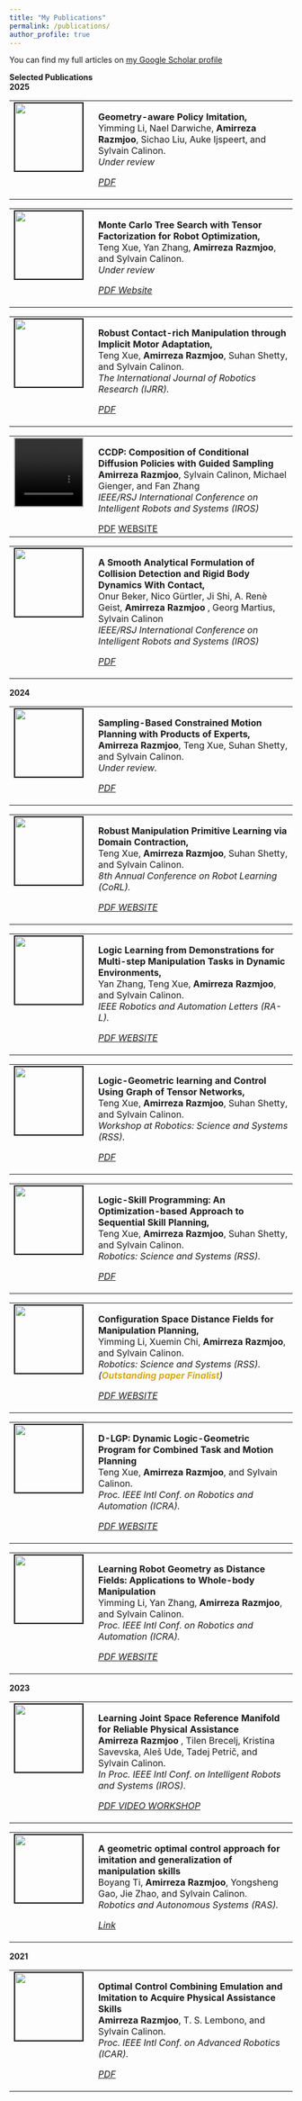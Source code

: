 ```yaml
---
title: "My Publications"
permalink: /publications/
author_profile: true
---
```


You can find my full articles on <a href="https://scholar.google.com/citations?user=yu3z4wcAAAAJ&hl=en"> my Google Scholar profile </a> <br>

<strong>Selected Publications</strong> <br>
<strong>2025</strong> <br>


<table >
<tbody>
<tr> <td style="width:120px; height=120px; vertical-align: top;"> <img style="float: left; margin-right: 10px " src="https://amirrazmjoo.github.io/images/ICLR_Yimming_2025.png" width="120px" height="120px" border="2px solid #bbb"> </td>
<td style= "height=120px; vertical-align: top;"> <p>
<strong> Geometry-aware Policy Imitation, </strong> <br>
Yimming Li, Nael Darwiche, <strong>Amirreza Razmjoo</strong>, Sichao Liu, Auke Ijspeert, and Sylvain Calinon. <br> 
<i> Under review
<br> 
<div class="links">
    <a class="btn btn-info" href="https://arxiv.org/pdf/2510.08787" role="button" target="_blank"> PDF </a>
    <!-- <a class="btn btn-info" href="https://sites.google.com/view/robustpl/" role="button" target="_blank"> WEBSITE </a> -->
</div>
</i>  </p> </td>
</tr>
</tbody>
</table>


<table >
<tbody>
<tr> <td style="width:120px; height=120px; vertical-align: top;"> <img style="float: left; margin-right: 10px " src="https://amirrazmjoo.github.io/images/ttts_5x.gif" width="120px" height="120px" border="2px solid #bbb"> </td>
<td style= "height=120px; vertical-align: top;"> <p>
<strong> Monte Carlo Tree Search with Tensor Factorization for Robot Optimization, </strong> <br>
Teng Xue, Yan Zhang, <strong>Amirreza Razmjoo</strong>, and Sylvain Calinon. <br> 
<i> Under review
<br> 
<div class="links">
    <a class="btn btn-info" href="https://arxiv.org/pdf/2507.04949" role="button" target="_blank"> PDF </a>
    <a class="btn btn-info" href="https://sites.google.com/view/tt-ts" role="button" target="_blank"> Website </a>
    <!-- <a class="btn btn-info" href="https://sites.google.com/view/robustpl/" role="button" target="_blank"> WEBSITE </a> -->
</div>
</i>  </p> </td>
</tr>
</tbody>
</table>




<table >
<tbody>
<tr> <td style="width:120px; height=120px; vertical-align: top;"> <img style="float: left; margin-right: 10px " src="https://amirrazmjoo.github.io/images/IJRR_Teng_2024.jpeg" width="120px" height="120px" border="2px solid #bbb"> </td>
<td style= "height=120px; vertical-align: top;"> <p>
<strong> Robust Contact-rich Manipulation through Implicit Motor Adaptation, </strong> <br>
Teng Xue, <strong>Amirreza Razmjoo</strong>, Suhan Shetty, and Sylvain Calinon. <br> 
<i> The International Journal of Robotics Research (IJRR).  
<br> 
<div class="links">
    <a class="btn btn-info" href="https://arxiv.org/pdf/2412.11829" role="button" target="_blank"> PDF </a>
    <!-- <a class="btn btn-info" href="https://sites.google.com/view/robustpl/" role="button" target="_blank"> WEBSITE </a> -->
</div>
</i>  </p> </td>
</tr>
</tbody>
</table>



<table>
  <tbody>
    <tr>
      <td style="width: 120px; height: 120px; vertical-align: top;">
        <video style="float: left; margin-right: 10px; border: 2px solid #bbb;" 
               src="https://amirrazmjoo.github.io/videos/DO.mp4" 
               width="120" height="120" autoplay loop muted>
        </video>
      </td>
      <td style="height: 120px; vertical-align: top;">
        <p>
          <strong>CCDP: Composition of Conditional Diffusion Policies with Guided Sampling</strong><br>
          <strong>Amirreza Razmjoo</strong>, Sylvain Calinon, Michael Gienger, and Fan Zhang<br> 
          <i>IEEE/RSJ International Conference on Intelligent Robots and Systems (IROS)</i>
        </p>
        <div class="links">
          <!-- Uncomment and update links when available -->
          <a class="btn btn-info" href="https://arxiv.org/pdf/2503.15386" role="button" target="_blank">PDF</a>
          <a class="btn btn-info" href="https://hri-eu.github.io/ccdp/" role="button" target="_blank">WEBSITE</a>
        </div>
      </td>
    </tr>
  </tbody>
</table>




<table >
<tbody>
<tr> <td style="width:120px; height=120px; vertical-align: top;"> <img style="float: left; margin-right: 10px " src="https://amirrazmjoo.github.io/images/IROS_onur_2025.jpeg" width="120px" height="120px" border="2px solid #bbb"> </td>
<td style= "height=120px; vertical-align: top;"> <p>
<strong> A Smooth Analytical Formulation of Collision Detection and Rigid Body Dynamics With Contact, </strong> <br>
Onur Beker, Nico Gürtler, Ji Shi, A. Renè Geist, <strong> Amirreza Razmjoo </strong>, Georg Martius,  Sylvain Calinon<br> 
<i>IEEE/RSJ International Conference on Intelligent Robots and Systems (IROS)<br> 
<div class="links">
    <a class="btn btn-info" href="https://arxiv.org/pdf/2503.11736" role="button" target="_blank"> PDF </a>
    <!-- <a class="btn btn-info" href="https://sites.google.com/view/robustpl/" role="button" target="_blank"> WEBSITE </a> -->
</div>
</i>  </p> </td>
</tr>
</tbody>
</table>





<strong>2024</strong> <br>

<table >
<tbody>
<tr> <td style="width:120px; height=120px; vertical-align: top;"> <img style="float: left; margin-right: 10px " src="https://amirrazmjoo.github.io/images/IJRR_Amir_2024.jpeg" width="120px" height="120px" border="2px solid #bbb"> </td>
<td style= "height=120px; vertical-align: top;"> <p>
<strong> Sampling-Based Constrained Motion Planning with Products of Experts, </strong> <br>
<strong>Amirreza Razmjoo</strong>, Teng Xue, Suhan Shetty, and Sylvain Calinon. <br> 
<i> Under review.  
<br> 
<div class="links">
    <a class="btn btn-info" href="https://arxiv.org/pdf/2412.17462" role="button" target="_blank"> PDF </a>
    <!-- <a class="btn btn-info" href="https://sites.google.com/view/robustpl/" role="button" target="_blank"> WEBSITE </a> -->
</div>
</i>  </p> </td>
</tr>
</tbody>
</table>



<table >
<tbody>
<tr> <td style="width:120px; height=120px; vertical-align: top;"> <img style="float: left; margin-right: 10px " src="https://amirrazmjoo.github.io/images/CoRL_Teng_2024.jpeg" width="120px" height="120px" border="2px solid #bbb"> </td>
<td style= "height=120px; vertical-align: top;"> <p>
<strong> Robust Manipulation Primitive Learning via Domain Contraction, </strong> <br>
Teng Xue, <strong>Amirreza Razmjoo</strong>, Suhan Shetty, and Sylvain Calinon. <br> 
<i> 8th Annual Conference on Robot Learning (CoRL).  
<br> 
<div class="links">
    <a class="btn btn-info" href="https://openreview.net/pdf?id=yNQu9zqx6X" role="button" target="_blank"> PDF </a>
    <a class="btn btn-info" href="https://sites.google.com/view/robustpl/" role="button" target="_blank"> WEBSITE </a>
</div>
</i>  </p> </td>
</tr>
</tbody>
</table>




<table >
<tbody>
<tr> <td style="width:120px; height=120px; vertical-align: top;"> <img style="float: left; margin-right: 10px " src="https://amirrazmjoo.github.io/images/RAL_YAN_2024.jpeg" width="120px" height="120px" border="2px solid #bbb"> </td>
<td style= "height=120px; vertical-align: top;"> <p>
<strong> Logic Learning from Demonstrations for Multi-step Manipulation Tasks in Dynamic Environments, </strong> <br>
Yan Zhang, Teng Xue, <strong>Amirreza Razmjoo</strong>, and Sylvain Calinon. <br> 
<i> IEEE Robotics and Automation Letters (RA-L).  
<br> 
<div class="links">
    <a class="btn btn-info" href="https://arxiv.org/pdf/2404.16138" role="button" target="_blank"> PDF </a>
    <a class="btn btn-info" href="https://github.com/ollieyzhang/Logic-LfD" role="button" target="_blank"> WEBSITE </a>
</div>
</i>  </p> </td>
</tr>
</tbody>
</table>




<table >
<tbody>
<tr> <td style="width:120px; height=120px; vertical-align: top;"> <img style="float: left; margin-right: 10px " src="https://amirrazmjoo.github.io/images/RSS_24_workshop_Teng.png" width="120px" height="120px" border="2px solid #bbb"> </td>
<td style= "height=120px; vertical-align: top;"> <p>
<strong> Logic-Geometric learning and Control Using Graph of Tensor Networks, </strong> <br>
Teng Xue, <strong>Amirreza Razmjoo</strong>, Suhan Shetty, and Sylvain Calinon. <br> 
<i> Workshop at Robotics: Science and Systems (RSS).  
<br> 

<div class="links">
    <a class="btn btn-info" href="https://amirrazmjoo.github.io/files/7_logic_geometric_planning_and_c.pdf" role="button" target="_blank"> PDF </a>
    </div>
 </i>  </p> </td>
</tr>
</tbody>
</table>


<table >
<tbody>
<tr> <td style="width:120px; height=120px; vertical-align: top;"> <img style="float: left; margin-right: 10px " src="https://amirrazmjoo.github.io/images/RSS24.gif" width="120px" height="120px" border="2px solid #bbb"> </td>
<td style= "height=120px; vertical-align: top;"> <p>
<strong> Logic-Skill Programming: An Optimization-based Approach to Sequential Skill Planning, </strong> <br>
Teng Xue, <strong>Amirreza Razmjoo</strong>, Suhan Shetty, and Sylvain Calinon. <br> 
<i> Robotics: Science and Systems (RSS).  
<br> 
<div class="links">
    <a class="btn btn-info" href="https://enriquecoronadozu.github.io/rssproceedings2024/rss20/p119.pdf" role="button" target="_blank"> PDF </a> 
    </div>
 </i>  </p> </td>
</tr>
</tbody>
</table>


<table >
<tbody>
<tr> <td style="width:120px; height=120px; vertical-align: top;"> <img style="float: left; margin-right: 10px " src="https://amirrazmjoo.github.io/images/yimming_rss_24.gif" width="120px" height="120px" border="2px solid #bbb"> </td>
<td style= "height=120px; vertical-align: top;"> <p>
<strong> Configuration Space Distance Fields for Manipulation Planning, </strong> <br>
Yimming Li, Xuemin Chi, <strong>Amirreza Razmjoo</strong>, and Sylvain Calinon. <br> 
<i> Robotics: Science and Systems (RSS). (<strong style="color: goldenrod;">Outstanding paper Finalist</strong>) 
<br> 
<div class="links">
    <a class="btn btn-info" href="https://enriquecoronadozu.github.io/rssproceedings2024/rss20/p131.pdf" role="button" target="_blank"> PDF </a> 
    <a class="btn btn-info" href="https://github.com/yimingli1998/cdf" role="button" target="_blank"> WEBSITE </a> 
    </div>
 </i>  </p> </td>
</tr>
</tbody>
</table>

<table >
<tbody>
<tr> <td style="width:120px; height=120px; vertical-align: top;"> <img style="float: left; margin-right: 10px " src="https://amirrazmjoo.github.io/images/ICRA24.jpeg" width="120px" height="120px" border="2px solid #bbb"> </td>
<td style= "height=120px; vertical-align: top;"> <p>
<strong> D-LGP: Dynamic Logic-Geometric Program for Combined Task and Motion Planning </strong> <br>
Teng Xue, <strong>Amirreza Razmjoo</strong>, and Sylvain Calinon. <br> 
<i> Proc. IEEE Intl Conf. on Robotics and Automation (ICRA).  
<br> 
<div class="links">
    <a class="btn btn-info" href="https://arxiv.org/pdf/2312.02731.pdf" role="button" target="_blank"> PDF </a> 
    <a class="btn btn-info" href="https://sites.google.com/view/dyn-lgp" role="button" target="_blank"> WEBSITE </a> 
    </div> </i>  </p> </td>
</tr>
</tbody>
</table>

<table >
<tbody>
<tr> <td style="width:120px; height=120px; vertical-align: top;"> <img style="float: left; margin-right: 10px " src="https://amirrazmjoo.github.io/images/ICRA24_yimming.png" width="120px" height="120px" border="2px solid #bbb"> </td>
<td style= "height=120px; vertical-align: top;"> <p>
<strong> Learning Robot Geometry as Distance Fields: Applications to Whole-body Manipulation </strong> <br>
Yimming Li, Yan Zhang, <strong>Amirreza Razmjoo</strong>, and Sylvain Calinon. <br> 
<i> Proc. IEEE Intl Conf. on Robotics and Automation (ICRA). 
<br> 
<div class="links">
    <a class="btn btn-info" href="https://arxiv.org/pdf/2307.00533.pdf" role="button" target="_blank"> PDF </a> 
    <a class="btn btn-info" href="https://github.com/yimingli1998/RDF" role="button" target="_blank"> WEBSITE </a> </div>
</i>  </p> </td>
</tr>
</tbody>
</table>

<strong>2023</strong> <br>
<table >
<tbody>
<tr> <td style="width:120px; height=120px; vertical-align: top;"> <img style="float: left; margin-right: 10px " src="https://amirrazmjoo.github.io/images/IROS_23.png" width="120px" height="120px" border="2px solid #bbb"> </td>
<td style= "height=120px; vertical-align: top;"> <p>
<strong> Learning Joint Space Reference Manifold for Reliable Physical Assistance </strong> <br>
<strong> Amirreza Razmjoo </strong>, Tilen Brecelj, Kristina Savevska, Aleš Ude, Tadej Petrič, and Sylvain Calinon. <br> 
<i> In Proc. IEEE Intl Conf. on Intelligent Robots and Systems (IROS).  
<br> 
<div class="links">
    <a class="btn btn-info" href="https://amirrazmjoo.github.io/files/IROS_23.pdf" role="button" target="_blank"> PDF </a>
     <a class="btn btn-info" href="https://www.youtube.com/watch?v=GQAad6GFPlE" role="button" target="_blank"> VIDEO </a>
      <a class="btn btn-info" href="https://www.dropbox.com/sh/5v774087tdddkbj/AACX07wnUdCV3ha2_WdI5rlNa?dl=0&preview=IROS-EPHRC+2023+4.pdf" role="button" target="_blank"> WORKSHOP </a>
      </div> </i>  </p> </td>
</tr>
</tbody>
</table>

<table >
<tbody>
<tr> <td style="width:120px; height=120px; vertical-align: top;"> <img style="float: left; margin-right: 10px " src="https://amirrazmjoo.github.io/images/RAS23.png" width="120px" height="120px" border="2px solid #bbb"> </td>
<td style= "height=120px; vertical-align: top;"> <p>
<strong> A geometric optimal control approach for imitation and generalization of manipulation skills </strong> <br>
Boyang Ti, <strong>Amirreza Razmjoo</strong>, Yongsheng Gao, Jie Zhao, and Sylvain Calinon. <br> 
<i> Robotics and Autonomous Systems (RAS). 
<br> 
<div class="links">
    <a class="btn btn-info" href="https://www.sciencedirect.com/science/article/abs/pii/S0921889023000520" role="button" target="_blank"> Link </a> </div>  </i>  </p> </td>
</tr>
</tbody>
</table>

<strong>2021</strong> <br>
<table >
<tbody>
<tr> <td style="width:120px; height=120px; vertical-align: top;"> <img style="float: left; margin-right: 10px " src="https://amirrazmjoo.github.io/images/ICAR21.png" width="120px" height="120px" border="2px solid #bbb"> </td>
<td style= "height=120px; vertical-align: top;"> <p>
<strong> Optimal Control Combining Emulation and Imitation to Acquire Physical Assistance Skills</strong> <br>
<strong>Amirreza Razmjoo</strong>, T. S. Lembono, and Sylvain Calinon. <br> 
<i> Proc. IEEE Intl Conf. on Advanced Robotics (ICAR).  
<br> 
<div class="links">
    <a class="btn btn-info" href="https://publications.idiap.ch/attachments/papers/2021/Razmjoo_ICAR_2021.pdf" role="button" target="_blank"> PDF </a> </div> </i>  </p> </td>
</tr>
</tbody>
</table>


